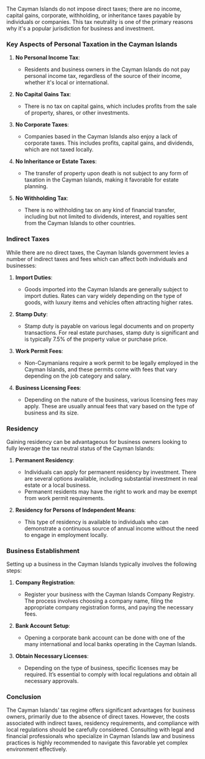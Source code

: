 The Cayman Islands do not impose direct taxes; there are no income, capital gains, corporate, withholding, or inheritance taxes payable by individuals or companies. This tax neutrality is one of the primary reasons why it's a popular jurisdiction for business and investment.

### Key Aspects of Personal Taxation in the Cayman Islands

1. **No Personal Income Tax**:
    
    - Residents and business owners in the Cayman Islands do not pay personal income tax, regardless of the source of their income, whether it's local or international.
2. **No Capital Gains Tax**:
    
    - There is no tax on capital gains, which includes profits from the sale of property, shares, or other investments.
3. **No Corporate Taxes**:
    
    - Companies based in the Cayman Islands also enjoy a lack of corporate taxes. This includes profits, capital gains, and dividends, which are not taxed locally.
4. **No Inheritance or Estate Taxes**:
    
    - The transfer of property upon death is not subject to any form of taxation in the Cayman Islands, making it favorable for estate planning.
5. **No Withholding Tax**:
    
    - There is no withholding tax on any kind of financial transfer, including but not limited to dividends, interest, and royalties sent from the Cayman Islands to other countries.

### Indirect Taxes

While there are no direct taxes, the Cayman Islands government levies a number of indirect taxes and fees which can affect both individuals and businesses:

1. **Import Duties**:
    
    - Goods imported into the Cayman Islands are generally subject to import duties. Rates can vary widely depending on the type of goods, with luxury items and vehicles often attracting higher rates.
2. **Stamp Duty**:
    
    - Stamp duty is payable on various legal documents and on property transactions. For real estate purchases, stamp duty is significant and is typically 7.5% of the property value or purchase price.
3. **Work Permit Fees**:
    
    - Non-Caymanians require a work permit to be legally employed in the Cayman Islands, and these permits come with fees that vary depending on the job category and salary.
4. **Business Licensing Fees**:
    
    - Depending on the nature of the business, various licensing fees may apply. These are usually annual fees that vary based on the type of business and its size.

### Residency

Gaining residency can be advantageous for business owners looking to fully leverage the tax neutral status of the Cayman Islands:

1. **Permanent Residency**:
    
    - Individuals can apply for permanent residency by investment. There are several options available, including substantial investment in real estate or a local business.
    - Permanent residents may have the right to work and may be exempt from work permit requirements.
2. **Residency for Persons of Independent Means**:
    
    - This type of residency is available to individuals who can demonstrate a continuous source of annual income without the need to engage in employment locally.

### Business Establishment

Setting up a business in the Cayman Islands typically involves the following steps:

1. **Company Registration**:
    
    - Register your business with the Cayman Islands Company Registry. The process involves choosing a company name, filing the appropriate company registration forms, and paying the necessary fees.
2. **Bank Account Setup**:
    
    - Opening a corporate bank account can be done with one of the many international and local banks operating in the Cayman Islands.
3. **Obtain Necessary Licenses**:
    
    - Depending on the type of business, specific licenses may be required. It’s essential to comply with local regulations and obtain all necessary approvals.

### Conclusion

The Cayman Islands' tax regime offers significant advantages for business owners, primarily due to the absence of direct taxes. However, the costs associated with indirect taxes, residency requirements, and compliance with local regulations should be carefully considered. Consulting with legal and financial professionals who specialize in Cayman Islands law and business practices is highly recommended to navigate this favorable yet complex environment effectively.